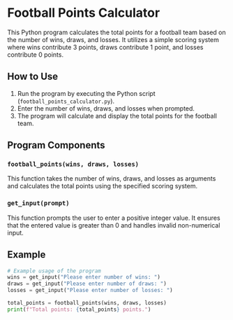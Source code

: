 # Football Points Calculator

This Python program calculates the total points for a football team based on the number of wins, draws, and losses. It utilizes a simple scoring system where wins contribute 3 points, draws contribute 1 point, and losses contribute 0 points.

## How to Use

1. Run the program by executing the Python script (`football_points_calculator.py`).
2. Enter the number of wins, draws, and losses when prompted.
3. The program will calculate and display the total points for the football team.

## Program Components

### `football_points(wins, draws, losses)`

This function takes the number of wins, draws, and losses as arguments and calculates the total points using the specified scoring system.

### `get_input(prompt)`

This function prompts the user to enter a positive integer value. It ensures that the entered value is greater than 0 and handles invalid non-numerical input.

## Example

```python
# Example usage of the program
wins = get_input("Please enter number of wins: ")
draws = get_input("Please enter number of draws: ")
losses = get_input("Please enter number of losses: ")

total_points = football_points(wins, draws, losses)
print(f"Total points: {total_points} points.")
